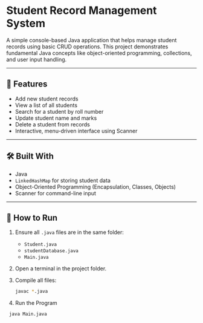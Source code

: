 # Student Record Management System

A simple console-based Java application that helps manage student records using basic CRUD operations. This project demonstrates fundamental Java concepts like object-oriented programming, collections, and user input handling.

---

## 🚀 Features

- Add new student records
- View a list of all students
- Search for a student by roll number
- Update student name and marks
- Delete a student from records
- Interactive, menu-driven interface using Scanner

---

## 🛠️ Built With

- Java
- `LinkedHashMap` for storing student data
- Object-Oriented Programming (Encapsulation, Classes, Objects)
- Scanner for command-line input

---

## 🧪 How to Run

1. Ensure all `.java` files are in the same folder:
   - `Student.java`
   - `studentDatabase.java`
   - `Main.java`

2. Open a terminal in the project folder.

3. Compile all files:
   ```bash
   javac *.java
4. Run the Program 
  ```bash
   java Main.java
